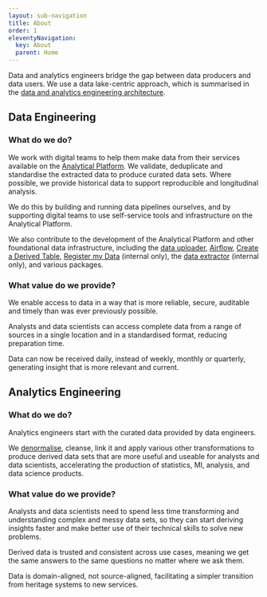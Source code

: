 ```yaml
---
layout: sub-navigation
title: About
order: 1
eleventyNavigation:
  key: About
  parent: Home
---
```


Data and analytics engineers bridge the gap between data producers and data users. We use a data lake-centric approach, which is summarised in the [data and analytics engineering architecture](./data-architecture.md).

## Data Engineering

### What do we do?

We work with digital teams to help them make data from their services available on the [Analytical Platform](https://user-guidance.analytical-platform.service.justice.gov.uk/index.html). 
We validate, deduplicate and standardise the extracted data to produce curated data sets. Where possible, we provide historical data to support reproducible and longitudinal analysis. 

We do this by building and running data pipelines ourselves, and by supporting digital teams to use self-service tools and infrastructure on the Analytical Platform. 

We also contribute to the development of the Analytical Platform and other foundational data infrastructure, including the [data uploader](https://user-guidance.analytical-platform.service.justice.gov.uk/tools/data-uploader/index.html), [Airflow](https://user-guidance.analytical-platform.service.justice.gov.uk/tools/airflow/index.html), [Create a Derived Table](https://user-guidance.analytical-platform.service.justice.gov.uk/tools/create-a-derived-table/index.html), [Register my Data](https://github.com/ministryofjustice/register-my-data) (internal only), the [data extractor](https://github.com/ministryofjustice/data-engineering-data-extractor) (internal only), and various packages.

### What value do we provide?

We enable access to data in a way that is more reliable, secure, auditable and timely than was ever previously possible. 

Analysts and data scientists can access complete data from a range of sources in a single location and in a standardised format, reducing preparation time.

Data can now be received daily, instead of weekly, monthly or quarterly, generating insight that is more relevant and current.

## Analytics Engineering

### What do we do?

Analytics engineers start with the curated data provided by data engineers.

We [denormalise](https://en.wikipedia.org/wiki/Denormalization), cleanse, link it and apply various other transformations to produce derived data sets that are more useful and useable for analysts and data scientists, accelerating the production of statistics, MI, analysis, and data science products.

### What value do we provide?

Analysts and data scientists need to spend less time transforming and understanding complex and messy data sets, so they can start deriving insights faster and make better use of their technical skills to solve new problems.

Derived data is trusted and consistent across use cases, meaning we get the same answers to the same questions no matter where we ask them.

Data is domain-aligned, not source-aligned, facilitating a simpler transition from heritage systems to new services.
